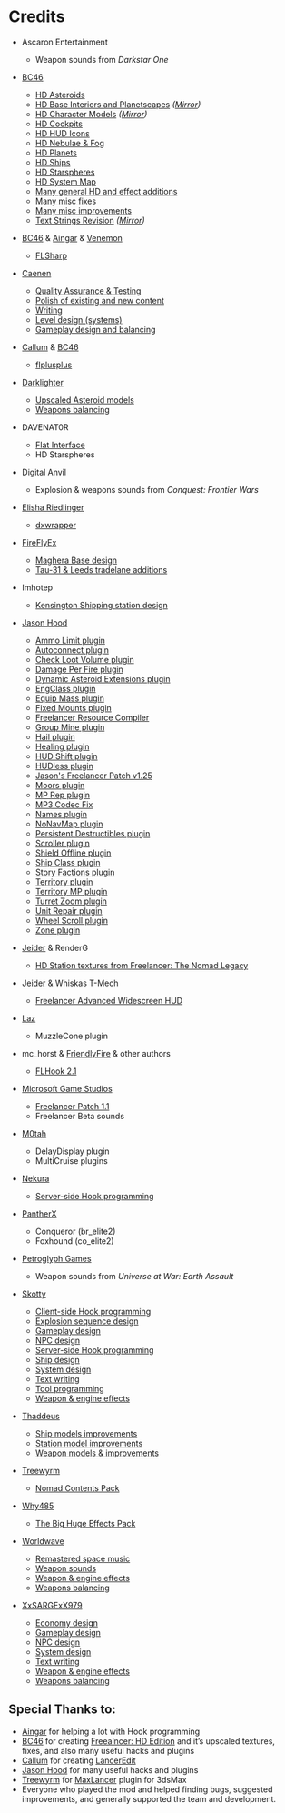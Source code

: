 # Credits

- Ascaron Entertainment
  - Weapon sounds from *Darkstar One*

- [BC46](https://github.com/BC46)
  - [HD Asteroids](https://github.com/FLHDE/freelancer-hd-edition)
  - [HD Base Interiors and Planetscapes](https://www.moddb.com/addons/freelancer-hd-base-interiors-and-planetscapes) *([Mirror](https://github.com/FLHDE/freelancer-hd-base-interiors-and-planetscapes))*
  - [HD Character Models](https://www.moddb.com/addons/freelancer-hd-character-models) *([Mirror](https://github.com/FLHDE/freelancer-hd-character-models))*
  - [HD Cockpits](https://github.com/FLHDE/freelancer-hd-edition)
  - [HD HUD Icons](https://github.com/FLHDE/freelancer-hd-edition)
  - [HD Nebulae & Fog](https://github.com/FLHDE/freelancer-hd-edition)
  - [HD Planets](https://github.com/FLHDE/freelancer-hd-edition)
  - [HD Ships](https://github.com/FLHDE/freelancer-hd-edition)
  - [HD Starspheres](https://github.com/FLHDE/freelancer-hd-edition)
  - [HD System Map](https://github.com/FLHDE/freelancer-hd-edition)
  - [Many general HD and effect additions](https://github.com/FLHDE/freelancer-hd-edition)
  - [Many misc fixes](https://github.com/FLHDE/freelancer-hd-edition)
  - [Many misc improvements](https://github.com/FLHDE/freelancer-hd-edition)
  - [Text Strings Revision](https://www.moddb.com/games/freelancer/downloads/freelancer-text-strings-revision) *([Mirror](https://github.com/FLHDE/freelancer-text-strings-revision))*

- [BC46](https://github.com/BC46) & [Aingar](https://github.com/Aingar) & [Venemon](https://github.com/Venemon)
  - [FLSharp](https://github.com/BC46/FLSharp)

- [Caenen](https://github.com/Caenen)
  - [Quality Assurance & Testing](https://github.com/Freelancer-Sirius-Revival/FLSR/)
  - [Polish of existing and new content](https://github.com/Freelancer-Sirius-Revival/FLSR/)
  - [Writing](https://github.com/Freelancer-Sirius-Revival/FLSR/)
  - [Level design (systems)](https://github.com/Freelancer-Sirius-Revival/FLSR/)
  - [Gameplay design and balancing](https://github.com/Freelancer-Sirius-Revival/FLSR/)

- [Callum](https://github.com/CallumDev) & [BC46](https://github.com/BC46)
  - [flplusplus](https://github.com/FLHDE/flplusplus)

- [Darklighter](https://github.com/D4rkl1ght3r)
  - [Upscaled Asteroid models](https://github.com/Freelancer-Sirius-Revival/FLSR/)
  - [Weapons balancing](https://github.com/Freelancer-Sirius-Revival/FLSR/)

- DAVENAT0R
  - [Flat Interface](https://www.moddb.com/games/freelancer/addons/freelancer-flat-interface)
  - HD Starspheres

- Digital Anvil
  - Explosion & weapons sounds from *Conquest: Frontier Wars*

- [Elisha Riedlinger](https://github.com/elishacloud)
  - [dxwrapper](https://github.com/elishacloud/dxwrapper/)

- [FireFlyEx](https://github.com/FireFlyEx)
  - [Maghera Base design](https://github.com/Freelancer-Sirius-Revival/FLSR/)
  - [Tau-31 & Leeds tradelane additions](https://github.com/Freelancer-Sirius-Revival/FLSR/)

- Imhotep
  - [Kensington Shipping station design](https://github.com/Freelancer-Sirius-Revival/FLSR/)

- [Jason Hood](https://github.com/adoxa)
  - [Ammo Limit plugin](http://adoxa.altervista.org/freelancer/plugins.html#ammolimit)
  - [Autoconnect plugin](http://adoxa.altervista.org/freelancer/plugins.html#autoconnect)
  - [Check Loot Volume plugin](http://adoxa.altervista.org/freelancer/plugins.html#chklootvol)
  - [Damage Per Fire plugin](http://adoxa.altervista.org/freelancer/plugins.html#damageperfire)
  - [Dynamic Asteroid Extensions plugin](http://adoxa.altervista.org/freelancer/plugins.html#dynastex)
  - [EngClass plugin](http://adoxa.altervista.org/freelancer/plugins.html#engclass)
  - [Equip Mass plugin](http://adoxa.altervista.org/freelancer/plugins.html#equipmass)
  - [Fixed Mounts plugin](http://adoxa.altervista.org/freelancer/plugins.html#fixedmounts)
  - [Freelancer Resource Compiler](http://adoxa.altervista.org/freelancer/tools.html#frc)
  - [Group Mine plugin](http://adoxa.altervista.org/freelancer/plugins.html#groupmine)
  - [Hail plugin](http://adoxa.altervista.org/freelancer/plugins.html#hail)
  - [Healing plugin](http://adoxa.altervista.org/freelancer/plugins.html#healing)
  - [HUD Shift plugin](http://adoxa.altervista.org/freelancer/plugins.html#hudshift)
  - [HUDless plugin](http://adoxa.altervista.org/freelancer/plugins.html#hudless)
  - [Jason's Freelancer Patch v1.25](http://adoxa.altervista.org/freelancer/index.html)
  - [Moors plugin](http://adoxa.altervista.org/freelancer/plugins.html#moors)
  - [MP Rep plugin](http://adoxa.altervista.org/freelancer/plugins.html#mprep)
  - [MP3 Codec Fix](http://adoxa.altervista.org/freelancer/plugins.html#mp3codec)
  - [Names plugin](http://adoxa.altervista.org/freelancer/plugins.html#names)
  - [NoNavMap plugin](http://adoxa.altervista.org/freelancer/plugins.html#nonavmap)
  - [Persistent Destructibles plugin](http://adoxa.altervista.org/freelancer/plugins.html#persistentdestructibles)
  - [Scroller plugin](http://adoxa.altervista.org/freelancer/plugins.html#scroller)
  - [Shield Offline plugin](http://adoxa.altervista.org/freelancer/plugins.html#shieldoffline)
  - [Ship Class plugin](http://adoxa.altervista.org/freelancer/plugins.html#shipclass)
  - [Story Factions plugin](http://adoxa.altervista.org/freelancer/plugins.html#storyfactions)
  - [Territory plugin](http://adoxa.altervista.org/freelancer/plugins.html#territory)
  - [Territory MP plugin](http://adoxa.altervista.org/freelancer/plugins.html#territorymp)
  - [Turret Zoom plugin](http://adoxa.altervista.org/freelancer/plugins.html#turretzoom)
  - [Unit Repair plugin](http://adoxa.altervista.org/freelancer/plugins.html#unitrepair)
  - [Wheel Scroll plugin](http://adoxa.altervista.org/freelancer/plugins.html#wheelscroll)
  - [Zone plugin](http://adoxa.altervista.org/freelancer/plugins.html#zone)

- [Jeider](https://github.com/Jeider) & RenderG
  - [HD Station textures from Freelancer: The Nomad Legacy](https://www.moddb.com/mods/freelancer-nomad-legacy)

- [Jeider](https://github.com/Jeider) & Whiskas T-Mech
  - [Freelancer Advanced Widescreen HUD](https://www.moddb.com/mods/freelacer-advanced-widescreen-hud)

- [Laz](https://github.com/Lazrius)
  - MuzzleCone plugin

- mc_horst & [FriendlyFire](https://github.com/Friendly0Fire) & other authors
  - [FLHook 2.1](https://github.com/TheStarport/FLHook/tree/2.1-locked)

- [Microsoft Game Studios](https://github.com/microsoft)
  - [Freelancer Patch 1.1](https://www.moddb.com/games/freelancer/downloads/freelancer-patch-11)
  - Freelancer Beta sounds

- [M0tah](https://the-starport.com/forums/user/m0tah)
  - DelayDisplay plugin
  - MultiCruise plugins

- [Nekura](https://github.com/Nekura)
  - [Server-side Hook programming](https://github.com/Freelancer-Sirius-Revival/FLSR/)

- [PantherX](https://the-starport.com/forums/user/pantherx)
  - Conqueror (br_elite2)
  - Foxhound (co_elite2)

- [Petroglyph Games](https://petroglyphgames.com/)
  - Weapon sounds from *Universe at War: Earth Assault*

- [Skotty](https://github.com/erikroe)
  - [Client-side Hook programming](https://github.com/Freelancer-Sirius-Revival/FLSR/)
  - [Explosion sequence design](https://github.com/Freelancer-Sirius-Revival/FLSR/)
  - [Gameplay design](https://github.com/Freelancer-Sirius-Revival/FLSR/)
  - [NPC design](https://github.com/Freelancer-Sirius-Revival/FLSR/)
  - [Server-side Hook programming](https://github.com/Freelancer-Sirius-Revival/FLSR/)
  - [Ship design](https://github.com/Freelancer-Sirius-Revival/FLSR/)
  - [System design](https://github.com/Freelancer-Sirius-Revival/FLSR/)
  - [Text writing](https://github.com/Freelancer-Sirius-Revival/FLSR/)
  - [Tool programming](https://github.com/Freelancer-Sirius-Revival/FLSR/)
  - [Weapon & engine effects](https://github.com/Freelancer-Sirius-Revival/FLSR/)

- [Thaddeus](https://opticalserver.proboards.com)
  - [Ship models improvements](https://github.com/Freelancer-Sirius-Revival/FLSR/)
  - [Station model improvements](https://github.com/Freelancer-Sirius-Revival/FLSR/)
  - [Weapon models & improvements](https://github.com/Freelancer-Sirius-Revival/FLSR/)

- [Treewyrm](https://github.com/treewyrm)
  - [Nomad Contents Pack](https://the-starport.com/forums/topic/5665/nomads-content-pack)

- [Why485](https://github.com/brihernandez)
  - [The Big Huge Effects Pack](https://the-starport.net/freelancer/forum/viewtopic.php?topic_id=1317)

- [Worldwave](https://www.worldwave.music/)
  - [Remastered space music](https://github.com/Freelancer-Sirius-Revival/FLSR/)
  - [Weapon sounds](https://github.com/Freelancer-Sirius-Revival/FLSR/)
  - [Weapon & engine effects](https://github.com/Freelancer-Sirius-Revival/FLSR/)
  - [Weapons balancing](https://github.com/Freelancer-Sirius-Revival/FLSR/)

- [XxSARGExX979](https://github.com/XxSARGExX)
  - [Economy design](https://github.com/Freelancer-Sirius-Revival/FLSR/)
  - [Gameplay design](https://github.com/Freelancer-Sirius-Revival/FLSR/)
  - [NPC design](https://github.com/Freelancer-Sirius-Revival/FLSR/)
  - [System design](https://github.com/Freelancer-Sirius-Revival/FLSR/)
  - [Text writing](https://github.com/Freelancer-Sirius-Revival/FLSR/)
  - [Weapon & engine effects](https://github.com/Freelancer-Sirius-Revival/FLSR/)
  - [Weapons balancing](https://github.com/Freelancer-Sirius-Revival/FLSR/)

## Special Thanks to:
- [Aingar](https://github.com/Aingar) for helping a lot with Hook programming
- [BC46](https://github.com/BC46) for creating [Freealncer: HD Edition](https://github.com/FLHDE/freelancer-hd-edition) and it’s upscaled textures, fixes, and also many useful hacks and plugins
- [Callum](https://github.com/CallumDev) for creating [LancerEdit](https://github.com/Librelancer/Librelancer)
- [Jason Hood](https://github.com/adoxa) for many useful hacks and plugins
- [Treewyrm](https://github.com/treewyrm) for [MaxLancer](https://github.com/treewyrm/MAXLancer) plugin for 3dsMax
- Everyone who played the mod and helped finding bugs, suggested improvements, and generally supported the team and development.
